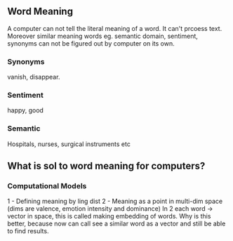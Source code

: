 ## Word Meaning

A computer can not tell the literal meaning of a word. It can't prcoess text. Moreover similar meaning words eg. semantic domain, sentiment, synonyms can not be figured out by computer on its own.

### Synonyms

vanish, disappear.

### Sentiment

happy, good


### Semantic 

Hospitals, nurses, surgical instruments etc


## What is sol to word meaning for computers?


### Computational Models
1 - Defining meaning by ling dist
2 - Meaning as a point in multi-dim space (dims are valence, emotion intensity and dominance)
  In 2 each word -> vector in space, this is called making embedding of words. Why is this better, because now can call see a similar word as a vector and still be able to find results. 
